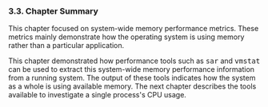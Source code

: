 ### 3.3\. Chapter Summary

This chapter focused on system-wide memory performance metrics. These metrics mainly demonstrate how the operating system is using memory rather than a particular application.

This chapter demonstrated how performance tools such as <tt>sar</tt> and <tt>vmstat</tt> can be used to extract this system-wide memory performance information from a running system. The output of these tools indicates how the system as a whole is using available memory. The next chapter describes the tools available to investigate a single process's CPU usage.